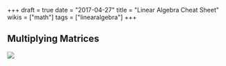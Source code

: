 +++
draft = true
date = "2017-04-27"
title = "Linear Algebra Cheat Sheet"
wikis = ["math"]
tags = ["linearalgebra"]
+++

## Multiplying Matrices

![](/img/matrix_multiplication.png)
